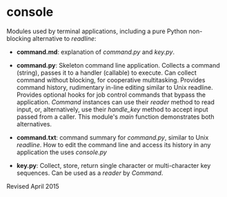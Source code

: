
console
=======

Modules used by terminal applications, including a pure Python
non-blocking alternative to *readline*:

- **command.md**: explanation of *command.py* and *key.py*.

- **command.py**: Skeleton command line application.
  Collects a command (string), passes it to a handler (callable) to execute.
  Can collect command without blocking, for cooperative multitasking.
  Provides command history, rudimentary in-line editing similar to Unix readline.
  Provides optional hooks for job control commands that bypass the application.
  *Command* instances can use their *reader* method to read input, 
  or, alternatively, use their *handle_key* method to accept input 
  passed from a caller.
  This module's *main* function demonstrates both alternatives. 

- **command.txt**: command summary for *command.py*, similar to Unix
   *readline*.  How to edit the command line and access its history
   in any application the uses *console.py*

- **key.py**: Collect, store, return single character or
    multi-character key sequences.  Can be used as a *reader* by *Command*.

Revised April 2015
